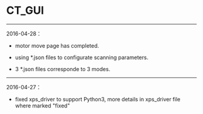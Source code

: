 # CT_GUI

---
2016-04-28：

* motor move page has completed.

* using *.json files to configurate scanning parameters.

* 3 *.json files corresponde to 3 modes. 

---
2016-04-27：

* fixed xps_driver to support Python3, more details in xps_driver file where marked "fixed"
